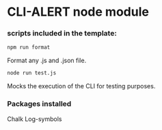 # CLI-ALERT node module

### scripts included in the template:

```sh
npm run format
```

Format any .js and .json file.

```sh
node run test.js
```

Mocks the execution of the CLI for testing purposes.

### Packages installed

Chalk
Log-symbols
